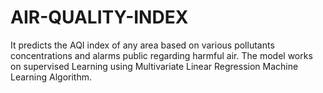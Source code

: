 # AIR-QUALITY-INDEX
It predicts the AQI index of any area based on various pollutants concentrations and alarms public regarding harmful air. The model works on supervised Learning using Multivariate Linear Regression Machine Learning Algorithm.

